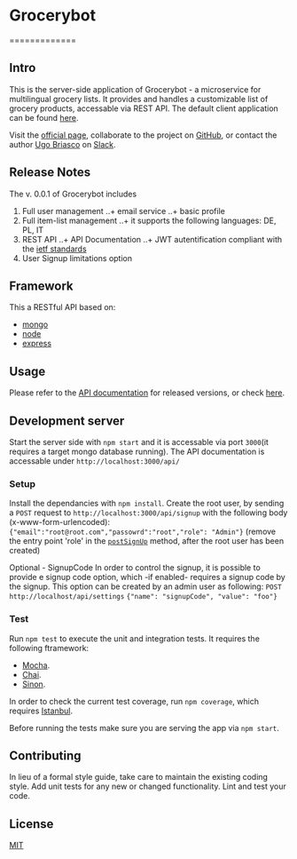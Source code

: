 # Grocerybot
=============

## Intro
This is the server-side application of Grocerybot - a microservice for multilingual grocery lists. It provides and handles a customizable list of grocery products, accessable via REST API. The default client application can be found [here](https://github.com/ugobriasco/grocerybot-cli).

Visit the [official page](http://46.101.201.71:3000), collaborate to the project on [GitHub](https://github.com/ugobriasco/grocerybot-server), or contact the author [Ugo Briasco](http://ugobriasco.me) on [Slack](https://matchyourtie.slack.com/messages/general/whats_new/).

## Release Notes
The v. 0.0.1 of Grocerybot includes

1. Full user management
..+ email service
..+ basic profile
2. Full item-list management
..+ it supports the following languages: DE, PL, IT
3. REST API
..+ API Documentation
..+ JWT autentification compliant with the [ietf standards](https://tools.ietf.org/html/rfc6750 )
4. User Signup limitations option

## Framework
This a RESTful API based on:
+ [mongo](https://docs.mongodb.com/getting-started/shell/)
+ [node](https://nodejs.org/en/)
+ [express](http://expressjs.com/)

## Usage
Please refer to the [API documentation](http://gb.matchyourtie.com/documentation) for released versions, or check [here](https://github.com/ugobriasco/grocerybot-server/blob/master/server/api/api-doc.json).

## Development server
Start the server side with `npm start` and it is accessable via port `3000`(it requires a target mongo database running). The API documentation is accessable under `http://localhost:3000/api/`

### Setup
Install the dependancies with `npm install`.
Create the root user, by sending a `POST` request to `http://localhost:3000/api/signup` with the following body (x-www-form-urlencoded):
`{"email":"root@root.com","passowrd":"root","role": "Admin"}` (remove the entry point 'role' in the [`postSignUp`](https://github.com/ugobriasco/grocerybot-server/blob/master/server/auth/auth.controller.js) method, after the root user has been created)

Optional -  SignupCode
In order to control the signup, it is possible to provide e signup code option, which -if enabled- requires a signup code by the signup. This option can be created by an admin user as following:
`POST http://localhost/api/settings`
`{"name": "signupCode", "value": "foo"}`

### Test
Run `npm test` to execute the unit and integration tests. It requires the following ftramework:
*  [Mocha](https://mochajs.org/).
*  [Chai](http://chaijs.com).
*  [Sinon](http://sinonjs.org).

In order to check the current test coverage, run `npm coverage`, which requires [Istanbul](https://istanbul.js.org/).

Before running the tests make sure you are serving the app via `npm start`.

## Contributing
In lieu of a formal style guide, take care to maintain the existing coding style. Add unit tests for any new or changed functionality. Lint and test your code.

## License
[MIT](https://github.com/ugobriasco/grocerybot-server/blob/master/LICENSE.md)